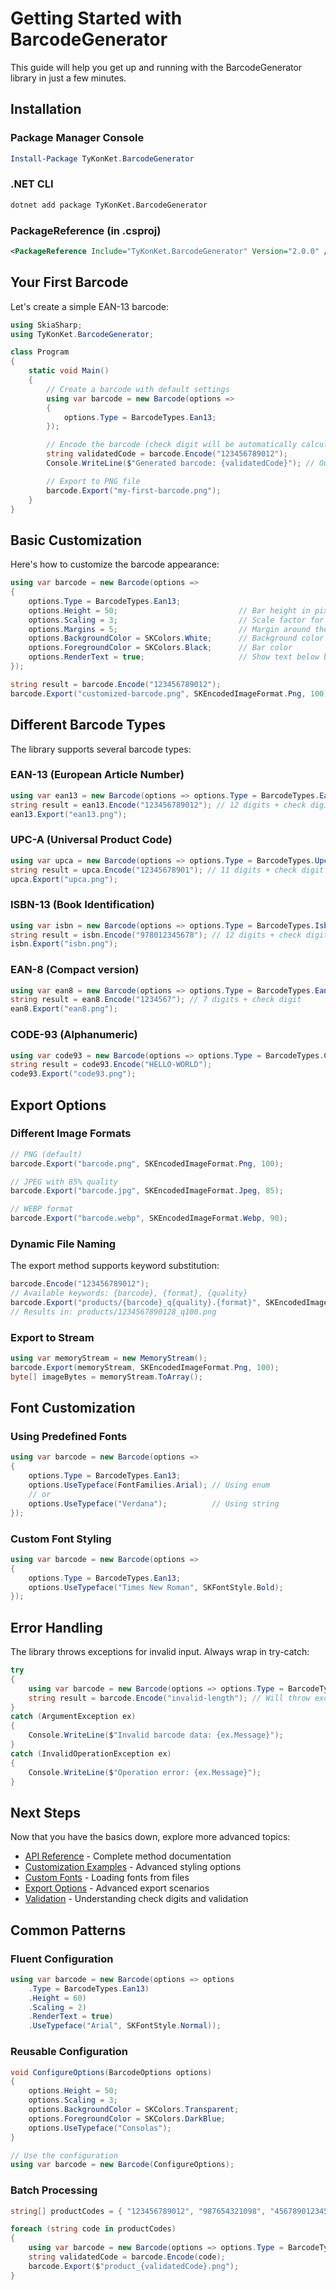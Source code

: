 # Getting Started with BarcodeGenerator

This guide will help you get up and running with the BarcodeGenerator library in just a few minutes.

## Installation

### Package Manager Console
```powershell
Install-Package TyKonKet.BarcodeGenerator
```

### .NET CLI
```bash
dotnet add package TyKonKet.BarcodeGenerator
```

### PackageReference (in .csproj)
```xml
<PackageReference Include="TyKonKet.BarcodeGenerator" Version="2.0.0" />
```

## Your First Barcode

Let's create a simple EAN-13 barcode:

```csharp
using SkiaSharp;
using TyKonKet.BarcodeGenerator;

class Program
{
    static void Main()
    {
        // Create a barcode with default settings
        using var barcode = new Barcode(options =>
        {
            options.Type = BarcodeTypes.Ean13;
        });

        // Encode the barcode (check digit will be automatically calculated)
        string validatedCode = barcode.Encode("123456789012");
        Console.WriteLine($"Generated barcode: {validatedCode}"); // Output: 1234567890128

        // Export to PNG file
        barcode.Export("my-first-barcode.png");
    }
}
```

## Basic Customization

Here's how to customize the barcode appearance:

```csharp
using var barcode = new Barcode(options =>
{
    options.Type = BarcodeTypes.Ean13;
    options.Height = 50;                           // Bar height in pixels
    options.Scaling = 3;                           // Scale factor for the entire barcode
    options.Margins = 5;                           // Margin around the barcode
    options.BackgroundColor = SKColors.White;      // Background color
    options.ForegroundColor = SKColors.Black;      // Bar color
    options.RenderText = true;                     // Show text below bars
});

string result = barcode.Encode("123456789012");
barcode.Export("customized-barcode.png", SKEncodedImageFormat.Png, 100);
```

## Different Barcode Types

The library supports several barcode types:

### EAN-13 (European Article Number)
```csharp
using var ean13 = new Barcode(options => options.Type = BarcodeTypes.Ean13);
string result = ean13.Encode("123456789012"); // 12 digits + check digit
ean13.Export("ean13.png");
```

### UPC-A (Universal Product Code)
```csharp
using var upca = new Barcode(options => options.Type = BarcodeTypes.Upca);
string result = upca.Encode("12345678901"); // 11 digits + check digit
upca.Export("upca.png");
```

### ISBN-13 (Book Identification)
```csharp
using var isbn = new Barcode(options => options.Type = BarcodeTypes.Isbn13);
string result = isbn.Encode("978012345678"); // 12 digits + check digit
isbn.Export("isbn.png");
```

### EAN-8 (Compact version)
```csharp
using var ean8 = new Barcode(options => options.Type = BarcodeTypes.Ean8);
string result = ean8.Encode("1234567"); // 7 digits + check digit
ean8.Export("ean8.png");
```

### CODE-93 (Alphanumeric)
```csharp
using var code93 = new Barcode(options => options.Type = BarcodeTypes.Code93);
string result = code93.Encode("HELLO-WORLD");
code93.Export("code93.png");
```

## Export Options

### Different Image Formats
```csharp
// PNG (default)
barcode.Export("barcode.png", SKEncodedImageFormat.Png, 100);

// JPEG with 85% quality
barcode.Export("barcode.jpg", SKEncodedImageFormat.Jpeg, 85);

// WEBP format
barcode.Export("barcode.webp", SKEncodedImageFormat.Webp, 90);
```

### Dynamic File Naming
The export method supports keyword substitution:

```csharp
barcode.Encode("123456789012");
// Available keywords: {barcode}, {format}, {quality}
barcode.Export("products/{barcode}_q{quality}.{format}", SKEncodedImageFormat.Png, 100);
// Results in: products/1234567890128_q100.png
```

### Export to Stream
```csharp
using var memoryStream = new MemoryStream();
barcode.Export(memoryStream, SKEncodedImageFormat.Png, 100);
byte[] imageBytes = memoryStream.ToArray();
```

## Font Customization

### Using Predefined Fonts
```csharp
using var barcode = new Barcode(options =>
{
    options.Type = BarcodeTypes.Ean13;
    options.UseTypeface(FontFamilies.Arial); // Using enum
    // or
    options.UseTypeface("Verdana");          // Using string
});
```

### Custom Font Styling
```csharp
using var barcode = new Barcode(options =>
{
    options.Type = BarcodeTypes.Ean13;
    options.UseTypeface("Times New Roman", SKFontStyle.Bold);
});
```

## Error Handling

The library throws exceptions for invalid input. Always wrap in try-catch:

```csharp
try
{
    using var barcode = new Barcode(options => options.Type = BarcodeTypes.Ean13);
    string result = barcode.Encode("invalid-length"); // Will throw exception
}
catch (ArgumentException ex)
{
    Console.WriteLine($"Invalid barcode data: {ex.Message}");
}
catch (InvalidOperationException ex)
{
    Console.WriteLine($"Operation error: {ex.Message}");
}
```

## Next Steps

Now that you have the basics down, explore more advanced topics:

- [API Reference](api/barcode.md) - Complete method documentation
- [Customization Examples](examples/customization.md) - Advanced styling options
- [Custom Fonts](advanced/custom-fonts.md) - Loading fonts from files
- [Export Options](advanced/export-options.md) - Advanced export scenarios
- [Validation](advanced/validation.md) - Understanding check digits and validation

## Common Patterns

### Fluent Configuration
```csharp
using var barcode = new Barcode(options => options
    .Type = BarcodeTypes.Ean13)
    .Height = 60)
    .Scaling = 2)
    .RenderText = true)
    .UseTypeface("Arial", SKFontStyle.Normal));
```

### Reusable Configuration
```csharp
void ConfigureOptions(BarcodeOptions options)
{
    options.Height = 50;
    options.Scaling = 3;
    options.BackgroundColor = SKColors.Transparent;
    options.ForegroundColor = SKColors.DarkBlue;
    options.UseTypeface("Consolas");
}

// Use the configuration
using var barcode = new Barcode(ConfigureOptions);
```

### Batch Processing
```csharp
string[] productCodes = { "123456789012", "987654321098", "456789012345" };

foreach (string code in productCodes)
{
    using var barcode = new Barcode(options => options.Type = BarcodeTypes.Ean13);
    string validatedCode = barcode.Encode(code);
    barcode.Export($"product_{validatedCode}.png");
}
```